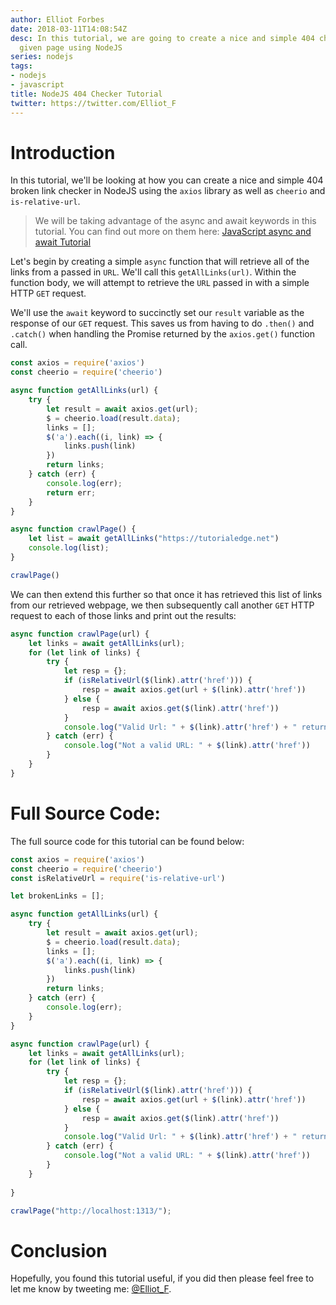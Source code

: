 ```yaml
---
author: Elliot Forbes
date: 2018-03-11T14:08:54Z
desc: In this tutorial, we are going to create a nice and simple 404 checker for a
  given page using NodeJS
series: nodejs
tags:
- nodejs
- javascript
title: NodeJS 404 Checker Tutorial
twitter: https://twitter.com/Elliot_F
---
```


# Introduction

In this tutorial, we'll be looking at how you can create a nice and simple 404 broken link checker in NodeJS using the `axios` library as well as `cheerio` and `is-relative-url`.

> We will be taking advantage of the async and await keywords in this tutorial. You can find out more on them here: [JavaScript async and await Tutorial](/javascript/javascript-async-await-tutorial/) 

Let's begin by creating a simple `async` function that will retrieve all of the links from a passed in `URL`. We'll call this `getAllLinks(url)`. Within the function body, we will attempt to retrieve the `URL` passed in with a simple HTTP `GET` request. 

We'll use the `await` keyword to succinctly set our `result` variable as the response of our `GET` request. This saves us from having to do `.then()` and `.catch()` when handling the Promise returned by the `axios.get()` function call.


```js
const axios = require('axios')
const cheerio = require('cheerio')

async function getAllLinks(url) {
    try {
        let result = await axios.get(url);
        $ = cheerio.load(result.data);
        links = [];
        $('a').each((i, link) => {
            links.push(link)
        })
        return links;
    } catch (err) {
        console.log(err);
        return err;
    }
}

async function crawlPage() {
    let list = await getAllLinks("https://tutorialedge.net")
    console.log(list);
}

crawlPage()
```

We can then extend this further so that once it has retrieved this list of links from our retrieved webpage, we then subsequently call another `GET` HTTP request to each of those links and print out the results:

```js
async function crawlPage(url) {
    let links = await getAllLinks(url);
    for (let link of links) {
        try {
            let resp = {};
            if (isRelativeUrl($(link).attr('href'))) {
                resp = await axios.get(url + $(link).attr('href'))
            } else {
                resp = await axios.get($(link).attr('href'))
            }
            console.log("Valid Url: " + $(link).attr('href') + " returned status: " + resp.status);
        } catch (err) {
            console.log("Not a valid URL: " + $(link).attr('href'))
        }
    }   
}
```


# Full Source Code:

The full source code for this tutorial can be found below:

```js
const axios = require('axios')
const cheerio = require('cheerio')
const isRelativeUrl = require('is-relative-url')

let brokenLinks = [];

async function getAllLinks(url) {
    try {
        let result = await axios.get(url);
        $ = cheerio.load(result.data);
        links = [];
        $('a').each((i, link) => {
            links.push(link)
        })
        return links;
    } catch (err) {
        console.log(err);
    }
}

async function crawlPage(url) {
    let links = await getAllLinks(url);
    for (let link of links) {
        try {
            let resp = {};
            if (isRelativeUrl($(link).attr('href'))) {
                resp = await axios.get(url + $(link).attr('href'))
            } else {
                resp = await axios.get($(link).attr('href'))
            }
            console.log("Valid Url: " + $(link).attr('href') + " returned status: " + resp.status);
        } catch (err) {
            console.log("Not a valid URL: " + $(link).attr('href'))
        }
    }
    
}

crawlPage("http://localhost:1313/");
```

# Conclusion

Hopefully, you found this tutorial useful, if you did then please feel free to let me know by tweeting me: [@Elliot_F](https://twitter.com/elliot_f). 